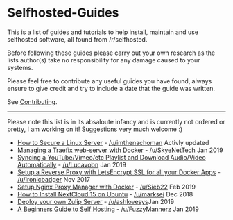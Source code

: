 # Selfhosted-Guides

This is a list of guides and tutorials to help install, maintain and use selfhosted software, all found from /r/selfhosted.

Before following these guides please carry out your own research as the lists author(s) take no responsibility for any damage caused to your systems.

Please feel free to contribute any useful guides you have found, always ensure to give credit and try to include a date that the guide was written.

See [Contributing](.github/CONTRIBUTING.md).

--------------------
Please note this list is in its absaloute infancy and is currently not ordered or pretty, I am working on it! Suggestions very much welcome :)

- [How to Secure a Linux Server](https://github.com/imthenachoman/How-To-Secure-A-Linux-Server) - [/u/imthenachoman](https://www.reddit.com/user/imthenachoman) Activly updated
- [Managing a Traefix web-server with Docker](https://skyenet.tech/traefik-and-docker/) - [/u/SkyeNetTech](https://www.reddit.com/user/SkyeNetTech) Jan 2019
- [Syncing a YouTube/Vimeo/etc Playlist and Download Audio/Video Automatically](https://www.reddit.com/r/selfhosted/comments/ahlg8h/guide_syncing_a_youtubevimeoetc_playlist_and/) - [/u/Lucavobn](https://www.reddit.com/user/Lucavon) Jan 2019
- [Setup a Reverse Proxy with LetsEncrypt SSL for all your Docker Apps](https://blog.linuxserver.io/2017/11/28/how-to-setup-a-reverse-proxy-with-letsencrypt-ssl-for-all-your-docker-apps/) - [/u/Ironicbadger](https://www.reddit.com/user/Ironicbadger) Nov 2017
- [Setup Nginx Proxy Manager with Docker](https://blog.sportel.eu/nginx-proxy-manager/) - [/u/Sieb22](https://www.reddit.com/user/Sieb22) Feb 2019
- [How to Install NextCloud 15 on Ubuntu](https://www.marksei.com/how-to-install-nextcloud-15-on-ubuntu/) - [/u/marksei](https://www.reddit.com/user/marksei) Dec 2018
- [Deploy your own Zulip Server](https://vpsranked.com/deploy-zulip-on-ubuntu/) - [/u/ashlovesys](https://www.reddit.com/user/ashlovesys)Jan 2019
- [A Beginners Guide to Self Hosting](https://fuzzytek.ml/linux/selfhostingguide/) - [/u/FuzzyMannerz](https://www.reddit.com/user/FuzzyMannerz) Jan 2019 

